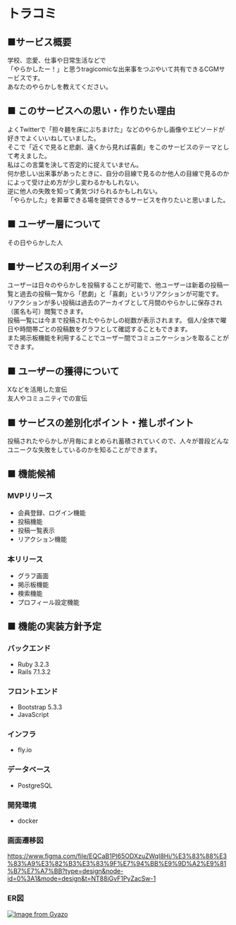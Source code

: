 #  トラコミ
##  ■サービス概要
学校、恋愛、仕事や日常生活などで  
「やらかしたー！」と思うtragicomicな出来事をつぶやいて共有できるCGMサービスです。  
あなたのやらかしを教えてください。  

##  ■ このサービスへの思い・作りたい理由
よくTwitterで「担々麺を床にぶちまけた」などのやらかし画像やエピソードが好きでよくいいねしていました。  
そこで「近くで見ると悲劇、遠くから見れば喜劇」をこのサービスのテーマとして考えました。  
私はこの言葉を決して否定的に捉えていません。  
何か悲しい出来事があったときに、自分の目線で見るのか他人の目線で見るのかによって受け止め方が少し変わるかもしれない。  
逆に他人の失敗を知って勇気づけられるかもしれない。  
「やらかした」を昇華できる場を提供できるサービスを作りたいと思いました。  

##  ■ ユーザー層について
その日やらかした人

##  ■サービスの利用イメージ
ユーザーは日々のやらかしを投稿することが可能で、他ユーザーは新着の投稿一覧と過去の投稿一覧から「悲劇」と「喜劇」というリアクションが可能です。  
リアクションが多い投稿は過去のアーカイブとして月間のやらかしに保存され（匿名も可）閲覧できます。  
投稿一覧には今まで投稿されたやらかしの総数が表示されます。
個人/全体で曜日や時間帯ごとの投稿数をグラフとして確認することもできます。  
また掲示板機能を利用することでユーザー間でコミュニケーションを取ることができます。  

##  ■ ユーザーの獲得について
Xなどを活用した宣伝  
友人やコミュニティでの宣伝

##  ■ サービスの差別化ポイント・推しポイント
投稿されたやらかしが月毎にまとめられ蓄積されていくので、人々が普段どんなユニークな失敗をしているのかを知ることができます。

##  ■ 機能候補
###  MVPリリース
-  会員登録、ログイン機能
-  投稿機能
-  投稿一覧表示
-  リアクション機能
###  本リリース
-  グラフ画面
-  掲示板機能
-  検索機能
-  プロフィール設定機能

##  ■ 機能の実装方針予定
###  バックエンド
-  Ruby 3.2.3
-  Rails 7.1.3.2
###  フロントエンド
-  Bootstrap 5.3.3
-  JavaScript
###  インフラ
-  fly.io
###  データベース
-  PostgreSQL
###  開発環境
-  docker
### 画面遷移図
https://www.figma.com/file/EQCaB1PI65ODXzuZWqI8Hi/%E3%83%88%E3%83%A9%E3%82%B3%E3%83%9F%E7%94%BB%E9%9D%A2%E9%81%B7%E7%A7%BB?type=design&node-id=0%3A1&mode=design&t=NT88iGvF1PyZacSw-1
### ER図
[![Image from Gyazo](https://i.gyazo.com/684ae6a4312e6035de4deef24e886297.png)](https://gyazo.com/684ae6a4312e6035de4deef24e886297)
